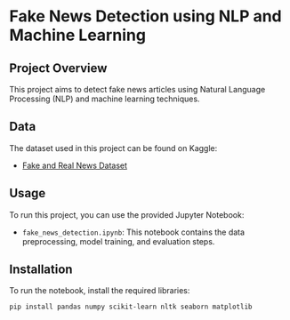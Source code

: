 # Fake News Detection using NLP and Machine Learning

## Project Overview
This project aims to detect fake news articles using Natural Language Processing (NLP) and machine learning techniques.

## Data
The dataset used in this project can be found on Kaggle:
- [Fake and Real News Dataset](https://www.kaggle.com/clmentbisaillon/fake-and-real-news-dataset)

## Usage
To run this project, you can use the provided Jupyter Notebook:
- `fake_news_detection.ipynb`: This notebook contains the data preprocessing, model training, and evaluation steps.

## Installation
To run the notebook, install the required libraries:
```bash
pip install pandas numpy scikit-learn nltk seaborn matplotlib
